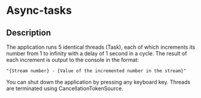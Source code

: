 # Async-tasks
## Description
The application runs 5 identical threads (Task), each of which increments its number from 1 to infinity with a delay of 1 second in a cycle. The result of each increment is output to the console in the format:

`"{Stream number} - {Value of the incremented number in the stream}"`

You can shut down the application by pressing any keyboard key. Threads are terminated using CancellationTokenSource.

